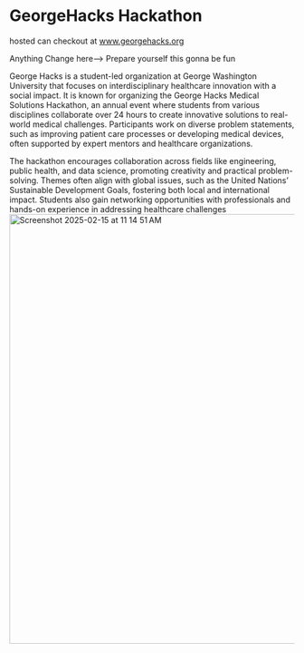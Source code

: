 # GeorgeHacks Hackathon

hosted can checkout at  www.georgehacks.org

Anything Change here-->
Prepare yourself this gonna be fun

George Hacks is a student-led organization at George Washington University that focuses on interdisciplinary healthcare innovation with a social impact. It is known for organizing the George Hacks Medical Solutions Hackathon, an annual event where students from various disciplines collaborate over 24 hours to create innovative solutions to real-world medical challenges. Participants work on diverse problem statements, such as improving patient care processes or developing medical devices, often supported by expert mentors and healthcare organizations.

The hackathon encourages collaboration across fields like engineering, public health, and data science, promoting creativity and practical problem-solving. Themes often align with global issues, such as the United Nations’ Sustainable Development Goals, fostering both local and international impact. Students also gain networking opportunities with professionals and hands-on experience in addressing healthcare challenges
<img width="758" alt="Screenshot 2025-02-15 at 11 14 51 AM" src="https://github.com/user-attachments/assets/4adc813c-c79e-4306-98f8-e5ea3a2757d3" />




